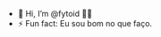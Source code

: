 - 👋 Hi, I’m @fytoid 👀🌱 
- ⚡ Fun fact: Eu sou bom no que faço.

<!---
fytoid/fytoid is a ✨ special ✨ repository because its `README.md` (this file) appears on your GitHub profile.
You can click the Preview link to take a look at your changes.
--->
